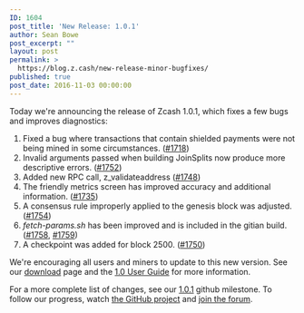 ```yaml
---
ID: 1604
post_title: 'New Release: 1.0.1'
author: Sean Bowe
post_excerpt: ""
layout: post
permalink: >
  https://blog.z.cash/new-release-minor-bugfixes/
published: true
post_date: 2016-11-03 00:00:00
---
```

<p>Today we're announcing the release of Zcash 1.0.1, which fixes a few bugs and improves diagnostics:</p>
<ol class="arabic simple"><li>Fixed a bug where transactions that contain shielded payments were not being mined in some circumstances. (<a class="reference external" href="https://github.com/zcash/zcash/pull/1718">#1718</a>)</li>
<li>Invalid arguments passed when building JoinSplits now produce more descriptive errors. (<a class="reference external" href="https://github.com/zcash/zcash/pull/1752">#1752</a>)</li>
<li>Added new RPC call, z_validateaddress (<a class="reference external" href="https://github.com/zcash/zcash/pull/1748">#1748</a>)</li>
<li>The friendly metrics screen has improved accuracy and additional information. (<a class="reference external" href="https://github.com/zcash/zcash/pull/1735">#1735</a>)</li>
<li>A consensus rule improperly applied to the genesis block was adjusted. (<a class="reference external" href="https://github.com/zcash/zcash/pull/1754">#1754</a>)</li>
<li><cite>fetch-params.sh</cite> has been improved and is included in the gitian build. (<a class="reference external" href="https://github.com/zcash/zcash/pull/1758">#1758</a>, <a class="reference external" href="https://github.com/zcash/zcash/pull/1759">#1759</a>)</li>
<li>A checkpoint was added for block 2500. (<a class="reference external" href="https://github.com/zcash/zcash/pull/1750">#1750</a>)</li>
</ol><p>We're encouraging all users and miners to update to this new version. See our <a class="reference external" href="https://z.cash/download.html">download</a> page and the <a class="reference external" href="https://zcash.readthedocs.io/en/latest/rtd_pages/rtd_docs/user_guide.html">1.0 User Guide</a> for more information.</p>
<p>For a more complete list of changes, see our <a class="reference external" href="https://github.com/zcash/zcash/milestone/45?closed=1">1.0.1</a> github milestone. To follow our progress, watch <a class="reference external" href="https://github.com/zcash/zcash/milestones">the GitHub project</a> and <a class="reference external" href="https://forum.z.cash/">join the forum</a>.</p>